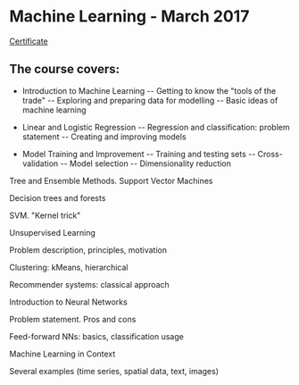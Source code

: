 # Machine Learning - March 2017

[Certificate](https://softuni.bg/certificates/details/20294/2115dd1e)

## The course covers:

- Introduction to Machine Learning
-- Getting to know the "tools of the trade"
-- Exploring and preparing data for modelling
-- Basic ideas of machine learning

- Linear and Logistic Regression
-- Regression and classification: problem statement
-- Creating and improving models

- Model Training and Improvement
-- Training and testing sets
-- Cross-validation
-- Model selection
-- Dimensionality reduction

Tree and Ensemble Methods. Support Vector Machines

Decision trees and forests

SVM. "Kernel trick"

Unsupervised Learning

Problem description, principles, motivation

Clustering: kMeans, hierarchical

Recommender systems: classical approach

Introduction to Neural Networks

Problem statement. Pros and cons

Feed-forward NNs: basics, classification usage

Machine Learning in Context

Several examples (time series, spatial data, text, images)
